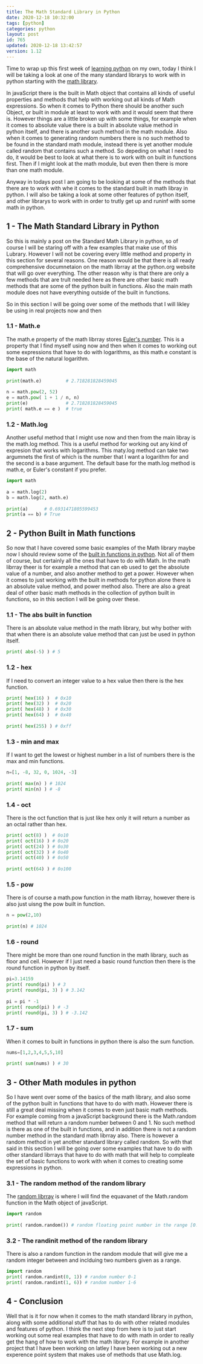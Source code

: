 ```yaml
---
title: The Math Standard Library in Python 
date: 2020-12-18 10:32:00
tags: [python]
categories: python
layout: post
id: 765
updated: 2020-12-18 13:42:57
version: 1.12
---
```


Time to wrap up this first week of [learning python](https://docs.python.org/3/tutorial/) on my own, today I think I will be taking a look at one of the many standard librarys to work with in python starting with the [math library](https://docs.python.org/3.7/library/math.html).

In javaScript there is the built in Math object that contains all kinds of useful properties and methods that help with working out all kinds of Math expressions. So when it comes to Python there should be another such Object, or built in module at least to work with and it would seem that there is. However things are a little broken up with some things, for example when it comes to absolute value there is a built in absolute value method in python itself, and there is another such method in the math module. Also when it comes to generating random numbers there is no such method to be found in the standard math module, instead there is yet another module called random that contains such a method. So depeding on what I need to do, it would be best to look at what there is to work with on built in functions first. Then if I might look at the math module, but even then there is more than one math module.

Anyway in todays post I am going to be looking at some of the methods that there are to work with whe it comes to the standard built in math libray in python. I will also be taking a look at some other features of python itself, and other librarys to work with in order to trutly get up and runinf with some math in python.

<!-- more -->

## 1 - The Math Standard Library in Python

So this is mainly a post on the Standard Math Library in python, so of course I will be staring off with a few examples that make use of this Lubrary. However I will not be covering every little method and property in this section for several reasons. One reason would be that there is all ready comprehensive documnetaion on the math librray at the python.org website that will go over everything. The other reason why is that there are only a few methods that are trult needed here as there are other basic math methods that are some of the python built in functions. Also the main math module does not have everything outside of the built in functions.

So in this section I will be going over some of the methods that I will likley be using in real projects now and then

### 1.1 - Math.e

The math.e property of the math librray stores [Euler's number](https://en.wikipedia.org/wiki/E_%28mathematical_constant%29). This is a property that I find myself using now and then when it comes to working out some expressions that have to do with logarithms, as this math.e constant is the base of the natural logarithm.

```python
import math
 
print(math.e)         # 2.718281828459045
 
n = math.pow(2, 52)
e = math.pow( 1 + 1 / n, n)
print(e)              # 2.718281828459045
print( math.e == e )  # true
```

### 1.2 - Math.log

Another useful method that I might use now and then from the main libray is the math.log method. This is a useful method for working out any kind of expresion that works with logarithms. This maty.log method can take two argumnets the first of which is the number that I want a logarithm for and the second is a base argument. The default base for the math.log method is math.e, or Euler's constant if you prefer.

```python
import math
 
a = math.log(2)
b = math.log(2, math.e)
 
print(a)      # 0.6931471805599453
print(a == b) # True
```

## 2 - Python Built in Math functions

So now that I have covered some basic examples of the Math library maybe now I should review some of the [built in functions in python](/2020/12/15/python-built-in-functions/). Not all of them of course, but certainly all the ones that have to do with Math. In the math librray theer is for example a method that can eb used to get the absolute value of a number, and also another method to get a power. However when it comes to just working with the built in methods for python alone there is an absolute value method, and power method also. There are also a great deal of other basic math methods in the collection of python built in functions, so in this section I will be going over these.

### 1.1 - The abs built in function

There is an absolute value method in the math library, but why bother with that when there is an absolute value method that can just be used in python itself.

```python
print( abs(-5) ) # 5
```

### 1.2 - hex

If I need to convert an integer value to a hex value then there is the hex function.

```python
print( hex(16) )  # 0x10
print( hex(32) )  # 0x20
print( hex(48) )  # 0x30
print( hex(64) )  # 0x40
 
print( hex(255) ) # 0xff
```

### 1.3 - min and max

If I want to get the lowest or highest number in a list of numbers there is the max and min functions.

```python
n=[1, -8, 32, 0, 1024, -3]
 
print( max(n) ) # 1024
print( min(n) ) # -8
```

### 1.4 - oct

There is the oct function that is just like hex only it will return a number as an octal rather than hex.

```python
print( oct(8) )  # 0o10
print( oct(16) ) # 0o20
print( oct(24) ) # 0o30
print( oct(32) ) # 0o40
print( oct(40) ) # 0o50
 
print( oct(64) ) # 0o100
```

### 1.5 - pow

There is of course a math.pow function in the math librray, however there is also just uisng the pow built in function.

```python
n = pow(2,10)
 
print(n) # 1024
```

### 1.6 - round

There might be more than one round function in the math library, such as floor and ceil. However if I just need a basic round function then there is the round function in python by itself.

```python
pi=3.14159
print( round(pi) ) # 3
print( round(pi, 3) ) # 3.142
 
pi = pi * -1
print( round(pi) ) # -3
print( round(pi, 3) ) # -3.142
```

### 1.7 - sum

When it comes to built in functions in python there is also the sum function.

```python
nums=[1,2,3,4,5,5,10]
 
print( sum(nums) ) # 30
```


## 3 - Other Math modules in python

So I have went over some of the basics of the math library, and also some of the python built in functions that have to do with math. However there is still a great deal missing when it comes to even just basic math methods. For example coming from a javaScript background there is the Math.random method that will return a random number between 0 and 1. No such method is there as one of the built in functions, and in addition there is not a random number method in the standard math librray also. There is however a random method in yet another standard library called random. So with that said in this section I will be going over some examples that have to do with other standard librrays that have to do with math that will help to compleate the set of basic functions to work with when it comes to creating some expressions in python.

### 3.1 - The random method of the random library

The [random librray](https://docs.python.org/3.7/library/random.html) is where I will find the equavanet of the Math.random function in the Math object of javaScript.

```python
import random
 
print( random.random()) # random floating point number in the range [0.0, 1.0)
```

### 3.2 - The randinit method of the random library

There is also a random function in the random module that will give me a random integer between and inclduing two numbers given as a range.

```python
import random
print( random.randint(0, 1)) # random number 0-1
print( random.randint(1, 6)) # random number 1-6
```

## 4 - Conclusion

Well that is it for now when it comes to the math standard library in python, along with some additional stuff that has to do with other related modules and features of python. I think the next step from here is to just start working out some real examples that have to do with math in order to really get the hang of how to work with the math library. For example in another project that I have been working on latley I have been working out a new experence point system that makes use of methods that use Math.log.
